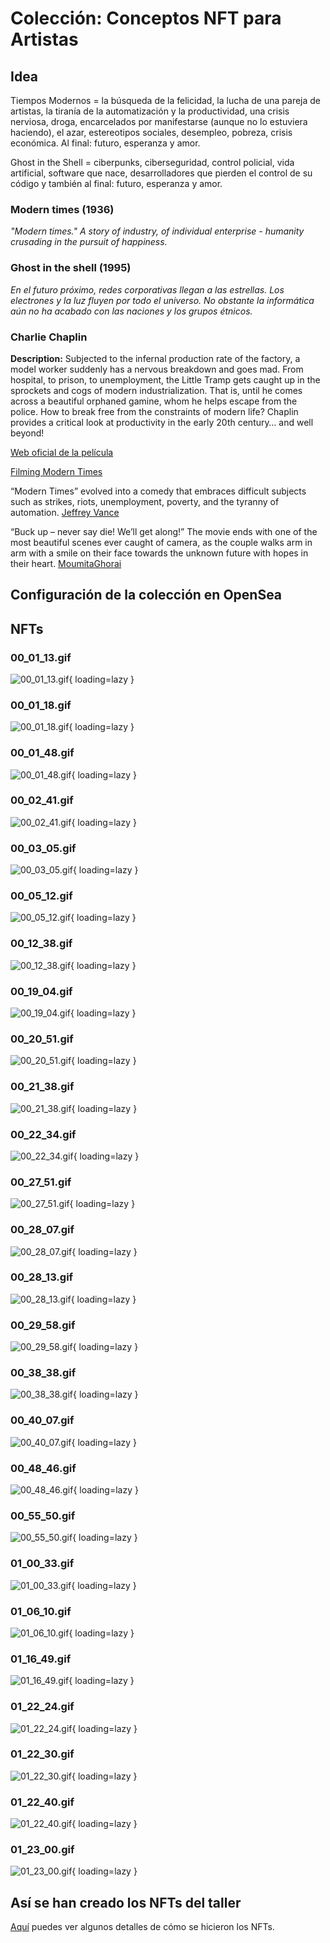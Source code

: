 # Colección: Conceptos NFT para Artistas

## Idea
Tiempos Modernos = la búsqueda de la felicidad, la lucha de una pareja de artistas, la tiranía de la automatización y la
productividad, una crisis nerviosa, droga, encarcelados por manifestarse (aunque no lo estuviera haciendo), el
azar, estereotipos sociales, desempleo, pobreza, crisis económica. Al final: futuro, esperanza y amor.

Ghost in the Shell = ciberpunks, ciberseguridad, control policial, vida artificial, software que nace, desarrolladores
que pierden el control de su código y también al final: futuro, esperanza y amor.

### Modern times (1936)

_"Modern times." A story of industry, of individual enterprise - humanity crusading in the pursuit of happiness._

### Ghost in the shell (1995)

_En el futuro próximo, redes corporativas llegan a las estrellas. Los electrones y la luz fluyen por todo el universo.
No obstante la informática aún no ha acabado con las naciones y los grupos étnicos._

### Charlie Chaplin

**Description:** Subjected to the infernal production rate of the factory, a model worker suddenly has a nervous
breakdown and goes mad. From hospital, to prison, to unemployment, the Little Tramp gets caught up in the sprockets and
cogs of modern industrialization. That is, until he comes across a beautiful orphaned gamine, whom he helps escape from
the police. How to break free from the constraints of modern life? Chaplin provides a critical look at productivity in
the early 20th century… and well beyond!

[Web oficial de la película](https://www.charliechaplin.com/en/films/6-Modern-Times)

[Filming Modern Times](https://www.charliechaplin.com/en/biography/articles/6-Modern-Times)

“Modern Times” evolved into a comedy that embraces difficult subjects such as strikes, riots, unemployment, poverty, and
the tyranny of automation.
[Jeffrey Vance](https://www.loc.gov/static/programs/national-film-preservation-board/documents/modern_times.pdf)

“Buck up – never say die! We’ll get along!” The movie ends with one of the most beautiful scenes ever caught of camera,
as the couple walks arm in arm with a smile on their face towards the unknown future with hopes in their heart.
[MoumitaGhorai](https://moumitaghorai.wordpress.com/2015/07/27/modern-times-chaplins-satirical-masterpiece-on-the-great-depression/)

## Configuración de la colección en OpenSea

## NFTs

### 00_01_13.gif

![00_01_13.gif](GIFs/00_01_13.gif){ loading=lazy }

### 00_01_18.gif

![00_01_18.gif](GIFs/00_01_18.gif){ loading=lazy }

### 00_01_48.gif

![00_01_48.gif](GIFs/00_01_48.gif){ loading=lazy }

### 00_02_41.gif

![00_02_41.gif](GIFs/00_02_41.gif){ loading=lazy }

### 00_03_05.gif

![00_03_05.gif](GIFs/00_03_05.gif){ loading=lazy }

### 00_05_12.gif

![00_05_12.gif](GIFs/00_05_12.gif){ loading=lazy }

### 00_12_38.gif

![00_12_38.gif](GIFs/00_12_38.gif){ loading=lazy }

### 00_19_04.gif

![00_19_04.gif](GIFs/00_19_04.gif){ loading=lazy }

### 00_20_51.gif

![00_20_51.gif](GIFs/00_20_51.gif){ loading=lazy }

### 00_21_38.gif

![00_21_38.gif](GIFs/00_21_38.gif){ loading=lazy }

### 00_22_34.gif

![00_22_34.gif](GIFs/00_22_34.gif){ loading=lazy }

### 00_27_51.gif

![00_27_51.gif](GIFs/00_27_51.gif){ loading=lazy }

### 00_28_07.gif

![00_28_07.gif](GIFs/00_28_07.gif){ loading=lazy }

### 00_28_13.gif

![00_28_13.gif](GIFs/00_28_13.gif){ loading=lazy }

### 00_29_58.gif

![00_29_58.gif](GIFs/00_29_58.gif){ loading=lazy }

### 00_38_38.gif

![00_38_38.gif](GIFs/00_38_38.gif){ loading=lazy }

### 00_40_07.gif

![00_40_07.gif](GIFs/00_40_07.gif){ loading=lazy }

### 00_48_46.gif

![00_48_46.gif](GIFs/00_48_46.gif){ loading=lazy }

### 00_55_50.gif

![00_55_50.gif](GIFs/00_55_50.gif){ loading=lazy }

### 01_00_33.gif

![01_00_33.gif](GIFs/01_00_33.gif){ loading=lazy }

### 01_06_10.gif

![01_06_10.gif](GIFs/01_06_10.gif){ loading=lazy }

### 01_16_49.gif

![01_16_49.gif](GIFs/01_16_49.gif){ loading=lazy }

### 01_22_24.gif

![01_22_24.gif](GIFs/01_22_24.gif){ loading=lazy }

### 01_22_30.gif

![01_22_30.gif](GIFs/01_22_30.gif){ loading=lazy }

### 01_22_40.gif

![01_22_40.gif](GIFs/01_22_40.gif){ loading=lazy }

### 01_23_00.gif

![01_23_00.gif](GIFs/01_23_00.gif){ loading=lazy }

## Así se han creado los NFTs del taller

[Aquí](howto.md) puedes ver algunos detalles de cómo se hicieron los NFTs.